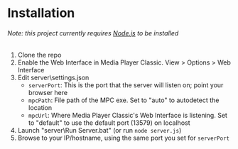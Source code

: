 Installation
============

###### Note: this project currently requires [Node.js](http://nodejs.org) to be installed

1. Clone the repo
2. Enable the Web Interface in Media Player Classic. View > Options > Web Interface
3. Edit server\settings.json
	* `serverPort`: This is the port that the server will listen on; point your browser here
	* `mpcPath`: File path of the MPC exe. Set to "auto" to autodetect the location
	* `mpcUrl`: Where Media Player Classic's Web Interface is listening. Set to "default" to use the default port (13579) on localhost
4. Launch "server\Run Server.bat" (or run `node server.js`)
5. Browse to your IP/hostname, using the same port you set for `serverPort`
